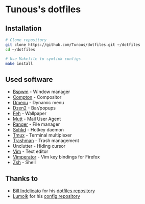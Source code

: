Tunous's dotfiles
=================

Installation
------------

```sh
# Clone repository
git clone https://github.com/Tunous/dotfiles.git ~/dotfiles
cd ~/dotfiles

# Use Makefile to symlink configs
make install
```

Used software
-------------

* [Bspwm](https://github.com/baskerville/bspwm)           - Window manager
* [Compton](https://github.com/chjj/compton)              - Compositor
* [Dmenu](http://tools.suckless.org/dmenu/)               - Dynamic menu
* [Dzen2](https://github.com/robm/dzen)                   - Bar/popups
* [Feh](http://feh.finalrewind.org/)                      - Wallpaper
* [Mutt](http://www.mutt.org/)                            - Mail User Agent
* [Ranger](http://ranger.nongnu.org/)                     - File manager
* [Sxhkd](https://github.com/baskerville/sxhkd)           - Hotkey daemon
* [Tmux](http://tmux.sourceforge.net/)                    - Terminal multiplexer
* [Trashman](https://github.com/Kwpolska/trashman)        - Trash management
* Unclutter                                               - Hiding cursor
* [Vim](http://www.vim.org/)                              - Text editor
* [Vimperator](http://www.vimperator.org/)                - Vim key bindings for Firefox
* [Zsh](http://www.zsh.org/)                              - Shell

Thanks to
---------

* [Bill Indelicato](http://www.windelicato.com/) for his [dotfiles repository](https://github.com/windelicato/dotfiles)
* [Lumolk](https://github.com/lumolk) for his [config repository](https://github.com/lumolk/config)
